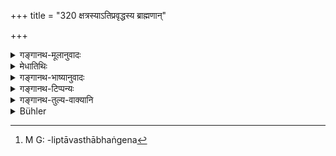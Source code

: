 +++
title = "320 क्षत्रस्याऽतिप्रवृद्धस्य ब्राह्मणान्"

+++

<details><summary>गङ्गानथ-मूलानुवादः</summary>

When the Kṣatriya shall become too over-bearing in every way towards Brāhmaṇas, the Brāhmaṇa himself shall be their restraining influence; as the Kṣatriya has his source in the Brāhmaṇa.—320
</details>

<details><summary>मेधातिथिः</summary>

**क्षत्रियस्य** **ब्राह्मणान् प्रति** बाधितुं प्रवृत्तस्य ब्राह्मणा एव **संनियन्तारः** । श्रीमदावलिप्ता व्यवस्थाभङ्गेन[^७७५] वर्तमानाः क्षत्रिया जपहोमादिशापादिना ब्राह्मणैर् मार्गे व्यवस्थाप्यन्ते । अत्र हेतुः- **क्षत्रं** **ब्रह्मसंभवम्** । ब्राह्मणजातेः सकाशात् क्षत्रियाणां संभवः । अत्रार्थवाद एवायम् ॥ ९.३२० ॥


[^७७५]:
     M G: -liptāvasthābhaṅgena

_<u>ननु</u> यो यस्योत्पत्तिहेतुर् नासौ तस्य नाशकः । <u>नैवम्</u> ।_
</details>

<details><summary>गङ्गानथ-भाष्यानुवादः</summary>

When a *Kṣatriya* tries to injure a Brāhmaṇa, ho shall be restrained by the *Brāhmaṇas* themselves. Being puffed up through wealth-born arrogance, when *Kṣatriyas* are apt to overstep all bounds of propriety, they are brought back to the right path by *Brāhmaṇas*, through prayers, offerings and curses.

The reason is—‘*Because the Kṣatriya has his source in the Brāhmaṇa*.’ The *Kṣatriyas* were born from the *Brāhmaṇa* caste.

The question arising—“How can one who is the source of another become his destroyer?”—the answer is supplied by the next verse.—(320)
</details>

<details><summary>गङ्गानथ-टिप्पन्यः</summary>

This verse is found in the Mahābhārata 12.78.28.

This verse is quoted in *Vīramitrodaya* (Rājantti, p. 152).
</details>

<details><summary>गङ्गानथ-तुल्य-वाक्यानि</summary>

**(verses 9.313-322)  
**

See Comparative notes for [Verse
9.313].
</details>

<details><summary>Bühler</summary>

320	When the Kshatriyas become in any way overbearing towards the Brahmanas, the Brahmanas themselves shall duly restrain them; for the Kshatriyas sprang from the Brahmanas.
</details>
